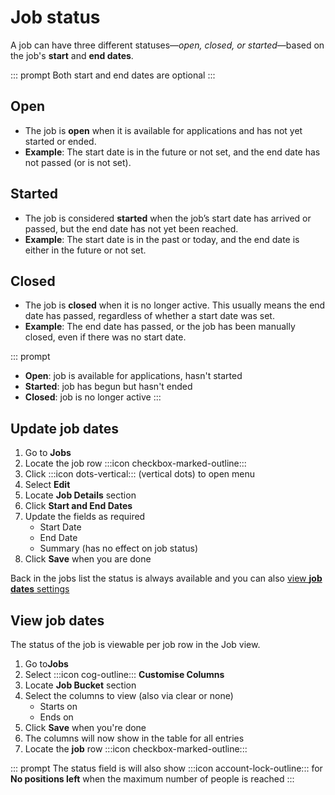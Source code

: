 # Job status

A job can have three different statuses—_open, closed, or started_—based on the job's **start** and **end dates**. 

::: prompt
Both start and end dates are optional
:::

<explanation>

## Open
- The job is **open** when it is available for applications and has not yet started or ended.
- **Example**: The start date is in the future or not set, and the end date has not passed (or is not set).

## Started
- The job is considered **started** when the job’s start date has arrived or passed, but the end date has not yet been reached.
- **Example**: The start date is in the past or today, and the end date is either in the future or not set.

## Closed
- The job is **closed** when it is no longer active. This usually means the end date has passed, regardless of whether a start date was set.
- **Example**: The end date has passed, or the job has been manually closed, even if there was no start date.

::: prompt
- **Open**: job is available for applications, hasn't started
- **Started**: job has begun but hasn't ended
- **Closed**: job is no longer active
:::

</explanation>

<instructions>

## Update job dates

1. Go to **Jobs**
2. Locate the job row :::icon checkbox-marked-outline:::
3. Click :::icon dots-vertical::: (vertical dots) to open menu
4. Select **Edit**
5. Locate **Job Details** section
6. Click **Start and End Dates**
7. Update the fields as required
    * Start Date
    * End Date
    * Summary (has no effect on job status)
8. Click **Save** when you are done

Back in the jobs list the status is always available and you can also [view **job dates** settings](#view-job-dates)

</instructions>

<instructions>

## View job dates

The status of the job is viewable per job row in the Job view.

1. Go to**Jobs**
2. Select :::icon cog-outline::: **Customise Columns**
3. Locate **Job Bucket** section
4. Select the columns to view (also via clear or none)
    * Starts on
    * Ends on
5. Click **Save** when you're done
6. The columns will now show in the table for all entries
7. Locate the **job** row :::icon checkbox-marked-outline:::

::: prompt
The status field is will also show :::icon account-lock-outline::: for **No positions left** when the maximum number of people is reached
:::

</instructions>
